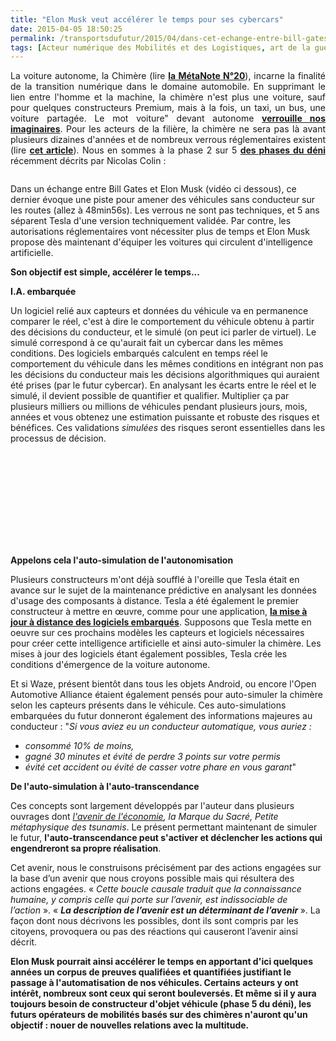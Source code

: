 ```yaml
---
title: "Elon Musk veut accélérer le temps pour ses cybercars"
date: 2015-04-05 18:50:25
permalink: /transportsdufutur/2015/04/dans-cet-echange-entre-bill-gates-et-elon-musk-ce-dernier-evoque-une-piste-pour-amener-des-vehicules-sans-conducteur-sur.html
tags: [Acteur numérique des Mobilités et des Logistiques, art de la guerre, citoyen, cybercar, cygne noir, donnée data, données réelles, E.Musk, google, innovation, internet des objets, partage de données, Pay as You Move, Service de mobilité, véhicule propre]
---
```


<p style="text-align: justify;">La voiture autonome, la Chimère (lire <a href="https://gabrielplassat.github.io/transportsdufutur/2014/04/metanote-20-la-voiture-sans-conducteur-la-chimere.html" target="_blank"><strong>la MétaNote N°20</strong></a>), incarne la finalité de la transition numérique dans le domaine automobile. En supprimant le lien entre l'homme et la machine, la chimère n'est plus une voiture, sauf pour quelques constructeurs Premium, mais à la fois, un taxi, un bus, une voiture partagée. Le mot voiture" devant autonome <a href=""http://rue89.nouvelobs.com/2015/03/15/voiture-demain-fera-envie-sera-content-sen-servir-258181"" target=""_blank""><strong>verrouille nos imaginaires</strong></a>. Pour les acteurs de la filière, la chimère ne sera pas là avant plusieurs dizaines d'années et de nombreux verrous réglementaires existent (lire <a href="https://gabrielplassat.github.io/transportsdufutur/2014/07/innovations-seniors-pollution-et-cybercars.html"" target=""_blank""><strong>cet article</strong></a>). Nous en sommes à la phase 2 sur 5 <a href=""https://medium.com/welcome-to-thefamily/les-cinq-etapes-du-deni-a7a06072c9fc"" target=""_blank""><strong>des phases du déni</strong></a> récemment décrits par Nicolas Colin :</p> <p style=""text-align: justify><a class=""asset-img-link"" href="https://gabrielplassat.github.io/transportsdufutur/wp-content/uploads/sites/6/old/6a0120a66d2ad4970b01b8d0fc6173970c-pi.jpg"" style=""display: inline><img rel=""lightbox[]"" alt=""1 -1Iq_0CszFeiGjfZGys8-g"" border=""0"" class=""asset  asset-image at-xid-6a0120a66d2ad4970b01b8d0fc6173970c image-full img-responsive"" src=""/wp-content/uploads/sites/6/old/6a0120a66d2ad4970b01b8d0fc6173970c-800wi.jpg"" title=""1 -1Iq_0CszFeiGjfZGys8-g"" /></a></p> <p style=""text-align: justify>Dans un échange entre Bill Gates et Elon Musk (vidéo ci dessous), ce dernier évoque une piste pour amener des véhicules sans conducteur sur les routes (allez à 48min56s). Les verrous ne sont pas techniques, et 5 ans séparent Tesla d'une version techniquement validée. Par contre, les autorisations réglementaires vont nécessiter plus de temps et Elon Musk propose dès maintenant d'équiper les voitures qui circulent d'intelligence artificielle.</p> <p style=""text-align: justify><strong>Son objectif est simple, accélérer le temps...</strong></p> <p style=""text-align: justify></p>  <!--more-->  <p style=""text-align: justify><strong>I.A. embarquée</strong></p> <p style=""text-align: justify>Un logiciel relié aux capteurs et données du véhicule va en permanence comparer le réel, c'est à dire le comportement du véhicule obtenu à partir des décisions du conducteur, et le simulé (on peut ici parler de virtuel). Le simulé correspond à ce qu'aurait fait un cybercar dans les mêmes conditions. Des logiciels embarqués calculent en temps réel le comportement du véhicule dans les mêmes conditions en intégrant non pas les décisions du conducteur mais les décisions algorithmiques qui auraient été prises (par le futur cybercar). En analysant les écarts entre le réel et le simulé, il devient possible de quantifier et qualifier. Multiplier ça par plusieurs milliers ou millions de véhicules pendant plusieurs jours, mois, années et vous obtenez une estimation puissante et robuste des risques et bénéfices. Ces validations <em>simulées</em> des risques seront essentielles dans les processus de décision. </p> <p><iframe allowfullscreen="""" frameborder=""0"" height=""315"" src=""https://www.youtube.com/embed/NG0ZjUfOBUs?t=48m56s"" width=""560""></iframe></p> <p style=""text-align: justify><strong>Appelons cela l'auto-simulation de l'autonomisation</strong></p> <p style=""text-align: justify>Plusieurs constructeurs m'ont déjà soufflé à l'oreille que Tesla était en avance sur le sujet de la maintenance prédictive en analysant les données d'usage des composants à distance. Tesla a été également le premier constructeur à mettre en œuvre, comme pour une application, <a href=""http://www.wired.com/2012/09/tesla-over-the-air/"" target=""_blank""><strong>la mise à jour à distance des logiciels embarqués</strong></a>. Supposons que Tesla mette en oeuvre sur ces prochains modèles les capteurs et logiciels nécessaires pour créer cette intelligence artificielle et ainsi auto-simuler la chimère. Les mises à jour des logiciels étant également possibles, Tesla crée les conditions d'émergence de la voiture autonome.</p> <p style=""text-align: justify>Et si Waze, présent bientôt dans tous les objets Android, ou encore l'Open Automotive Alliance étaient également pensés pour auto-simuler la chimère selon les capteurs présents dans le véhicule. Ces auto-simulations embarquées du futur donneront également des informations majeures au conducteur : "<em>Si vous aviez eu un conducteur automatique, vous auriez :</em></p> <ul> <li><em>consommé 10% de moins,</em></li> <li><em>gagné 30 minutes et évité de perdre 3 points sur votre permis</em></li> <li><em>évité cet accident ou évité de casser votre phare en vous garant</em>"</li> </ul> <p style=""text-align: justify><strong>De l'auto-simulation à l'auto-transcendance</strong></p> <p style=""text-align: justify>Ces concepts sont largement développés par l'auteur dans plusieurs ouvrages dont <em><a href="https://gabrielplassat.github.io/transportsdufutur/2012/05/jean-pierre-dupuy-nous-apporte-dans-son-dernier-ouvrage-des-pistes-de-reflexion-pour-nous-aider-a-penser-le-monde-qui-vient.html"" target=""_blank"">l'avenir de l'économie</a>, la Marque du Sacré, Petite métaphysique des tsunamis</em>. Le présent permettant maintenant de simuler le futur, <strong>l'auto-transcendance peut s'activer et déclencher les actions qui engendreront sa propre réalisation</strong>. </p> <p style=""text-align: justify>Cet avenir, nous le construisons précisément par des actions engagées sur la base d’un avenir que nous croyons possible mais qui résultera des actions engagées. « <em>Cette boucle causale traduit que la connaissance humaine, y compris celle qui porte sur l’avenir, est indissociable de l’action</em> ». « <strong><em>La description de l’avenir est un déterminant de l’avenir</em> </strong>». La façon dont nous décrivons les possibles, dont ils sont compris par les citoyens, provoquera ou pas des réactions qui causeront l’avenir ainsi décrit.</p> <p style=""text-align: justify><strong>Elon Musk pourrait ainsi <span style=""text-decoration: underline>accélérer</span> le temps en apportant d'ici quelques années un corpus de preuves qualifiées et quantifiées justifiant le passage à l'automatisation de nos véhicules. Certains acteurs y ont intérêt, nombreux sont ceux qui seront bouleversés. Et même si il y aura toujours besoin de constructeur d'objet véhicule (phase 5 du déni), les futurs opérateurs de mobilités basés sur des chimères n'auront qu'un objectif : nouer de nouvelles relations avec la multitude. </strong></p> <p style=""text-align: justify> </p> <p style=""text-align: justify
